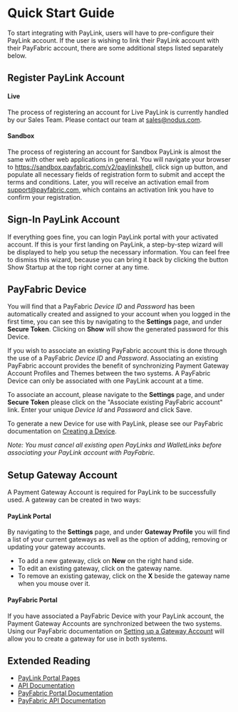 Quick Start Guide
=================

To start integrating with PayLink, users will have to pre-configure their PayLink account.  If the user is wishing to link their PayLink account with their PayFabric account, there are some additional steps listed separately below.


Register PayLink Account
------------------------

#### Live
The process of registering an account for Live PayLink is currently handled by our Sales Team.  Please contact our team at <sales@nodus.com>.

#### Sandbox
The process of registering an account for Sandbox PayLink is almost the same with other web applications in general. You will navigate your browser to https://sandbox.payfabric.com/v2/paylinkshell, click sign up button, and populate all necessary fields of registration form to submit and accept the terms and conditions. Later, you will receive an activation email from support@payfabric.com, which contains an activation link you have to confirm your registration.


Sign-In PayLink Account
-----------------------

If everything goes fine, you can login PayLink portal with your activated account. If this is your first landing on PayLink, a step-by-step wizard will be displayed to help you setup the necessary information. You can feel free to dismiss this wizard, because you can bring it back by clicking the button Show Startup at the top right corner at any time.


PayFabric Device
----------------

You will find that a PayFabric *Device ID* and *Password* has been automatically created and assigned to your account when you logged in the first time, you can see this by navigating to the **Settings** page, and under **Secure Token**.  Clicking on **Show** will show the generated password for this Device.

If you wish to associate an existing PayFabric account this is done through the use of a PayFabric *Device ID* and *Password*.  Associating an existing PayFabric account provides the benefit of synchronizing Payment Gateway Account Profiles and Themes between the two systems.  A PayFabric Device can only be associated with one PayLink account at a time.

To associate an account, please navigate to the **Settings** page, and under **Secure Token** please click on the "Associate existing PayFabric account" link.  Enter your unique *Device Id* and *Password* and click Save.

To generate a new Device for use with PayLink, please see our PayFabric documentation on [Creating a Device](https://github.com/PayFabric/Portal/wiki#define-devices).

*Note: You must cancel all existing open PayLinks and WalletLinks before associating your PayLink account with PayFabric.*


Setup Gateway Account
---------------------

A Payment Gateway Account is required for PayLink to be successfully used.  A gateway can be created in two ways:

#### PayLink Portal
By navigating to the **Settings** page, and under **Gateway Profile** you will find a list of your current gateways as well as the option of adding, removing or updating your gateway accounts.

- To add a new gateway, click on **New** on the right hand side.  
- To edit an existing gateway, click on the gateway name.  
- To remove an existing gateway, click on the **X** beside the gateway name when you mouse over it.

#### PayFabric Portal 
If you have associated a PayFabric Device with your PayLink account, the Payment Gateway Accounts are synchronized between the two systems.  Using our PayFabric documentation on [Setting up a Gateway Account](https://github.com/PayFabric/Portal/wiki#setup-gateway-account) will allow you to create a gateway for use in both systems.

Extended Reading
----------------

* [PayLink Portal Pages](https://github.com/PayLink/Portal/blob/v2/Home.md)
* [API Documentation](https://github.com/PayLink/APIs)
* [PayFabric Portal Documentation](https://github.com/PayFabric/Portal)
* [PayFabric API Documentation](https://github.com/PayFabric/APIs)
